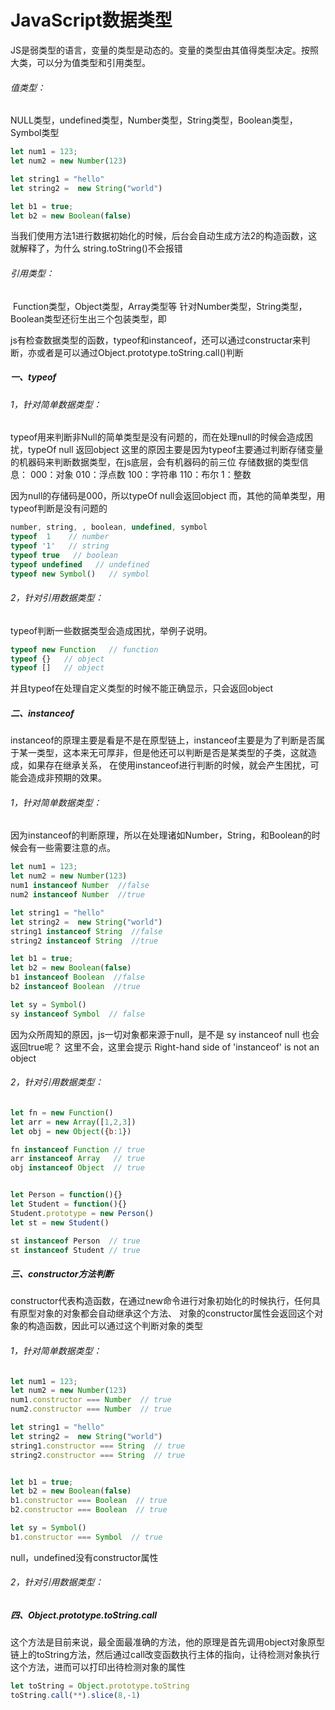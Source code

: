 # JavaScript数据类型

​	JS是弱类型的语言，变量的类型是动态的。变量的类型由其值得类型决定。按照大类，可以分为值类型和引用类型。

###### 	值类型：

​	NULL类型，undefined类型，Number类型，String类型，Boolean类型，Symbol类型

```javascript
let num1 = 123;             
let num2 = new Number(123)

let string1 = "hello"
let string2 =  new String("world")

let b1 = true;
let b2 = new Boolean(false)
```

  当我们使用方法1进行数据初始化的时候，后台会自动生成方法2的构造函数，这就解释了，为什么
  string.toString()不会报错

###### 	引用类型：

​	Function类型，Object类型，Array类型等
​	针对Number类型，String类型，Boolean类型还衍生出三个包装类型，即


​	js有检查数据类型的函数，typeof和instanceof，还可以通过constructar来判断，亦或者是可以通过Object.prototype.toString.call()判断

##### 一、typeof

###### 1，针对简单数据类型：

typeof用来判断非Null的简单类型是没有问题的，而在处理null的时候会造成困扰，typeOf null 返回object
这里的原因主要是因为typeof主要通过判断存储变量的机器码来判断数据类型，在js底层，会有机器码的前三位
存储数据的类型信息：
000：对象
010：浮点数
100：字符串
110：布尔
1：整数

因为null的存储码是000，所以typeOf null会返回object
而，其他的简单类型，用typeof判断是没有问题的

```javascript
number, string, , boolean, undefined, symbol
typeof  1    // number
typeof '1'   // string
typeof true   // boolean
typeof undefined   // undefined
typeof new Symbol()   // symbol
```



###### 2，针对引用数据类型：

typeof判断一些数据类型会造成困扰，举例子说明。

```javascript
typeof new Function   // function
typeof {}   // object
typeof []   // object
```

并且typeof在处理自定义类型的时候不能正确显示，只会返回object

##### 二、instanceof 

instanceof的原理主要是看是不是在原型链上，instanceof主要是为了判断是否属于某一类型，这本来无可厚非，但是他还可以判断是否是某类型的子类，这就造成，如果存在继承关系，
在使用instanceof进行判断的时候，就会产生困扰，可能会造成非预期的效果。

###### 1，针对简单数据类型：

因为instanceof的判断原理，所以在处理诸如Number，String，和Boolean的时候会有一些需要注意的点。

```javascript
let num1 = 123;              
let num2 = new Number(123)
num1 instanceof Number  //false
num2 instanceof Number  //true

let string1 = "hello"
let string2 =  new String("world")
string1 instanceof String  //false
string2 instanceof String  //true

let b1 = true;
let b2 = new Boolean(false)
b1 instanceof Boolean  //false
b2 instanceof Boolean  //true

let sy = Symbol()
sy instanceof Symbol  // false
```

因为众所周知的原因，js一切对象都来源于null，是不是 sy instanceof null 也会返回true呢？
这里不会，这里会提示 Right-hand side of 'instanceof' is not an object

###### 2，针对引用数据类型：

```js
let fn = new Function()
let arr = new Array([1,2,3])
let obj = new Object({b:1})

fn instanceof Function // true
arr instanceof Array   // true
obj instanceof Object  // true


let Person = function(){}
let Student = function(){}
Student.prototype = new Person()
let st = new Student()

st instanceof Person  // true
st instanceof Student // true
```



##### 三、constructor方法判断

constructor代表构造函数，在通过new命令进行对象初始化的时候执行，任何具有原型对象的对象都会自动继承这个方法、
对象的constructor属性会返回这个对象的构造函数，因此可以通过这个判断对象的类型

###### 1，针对简单数据类型：

```js
let num1 = 123;             
let num2 = new Number(123)
num1.constructor === Number  // true
num2.constructor === Number  // true

let string1 = "hello" 
let string2 =  new String("world")
string1.constructor === String  // true
string2.constructor === String  // true


let b1 = true;
let b2 = new Boolean(false)
b1.constructor === Boolean  // true
b2.constructor === Boolean  // true

let sy = Symbol()
b1.constructor === Symbol  // true
```


null，undefined没有constructor属性

###### 2，针对引用数据类型：



##### 四、Object.prototype.toString.call

这个方法是目前来说，最全面最准确的方法，他的原理是首先调用object对象原型链上的toString方法，然后通过call改变函数执行主体的指向，让待检测对象执行这个方法，进而可以打印出待检测对象的属性

```javascript
let toString = Object.prototype.toString
toString.call(**).slice(8,-1)
```